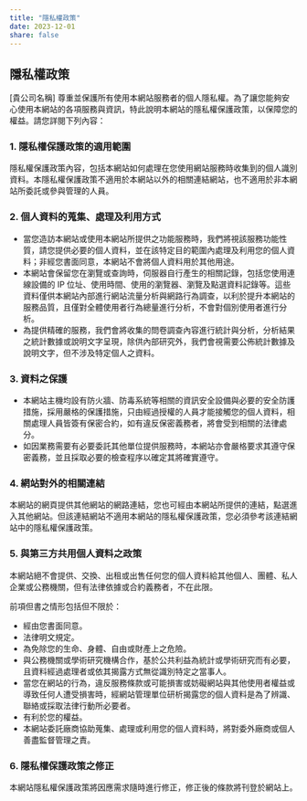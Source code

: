 ```yaml
---
title: "隱私權政策"
date: 2023-12-01
share: false
---
```


## 隱私權政策

\[貴公司名稱\] 尊重並保護所有使用本網站服務者的個人隱私權。為了讓您能夠安心使用本網站的各項服務與資訊，特此說明本網站的隱私權保護政策，以保障您的權益。請您詳閱下列內容：

### 1. 隱私權保護政策的適用範圍

隱私權保護政策內容，包括本網站如何處理在您使用網站服務時收集到的個人識別資料。本隱私權保護政策不適用於本網站以外的相關連結網站，也不適用於非本網站所委託或參與管理的人員。

### 2. 個人資料的蒐集、處理及利用方式

*   當您造訪本網站或使用本網站所提供之功能服務時，我們將視該服務功能性質，請您提供必要的個人資料，並在該特定目的範圍內處理及利用您的個人資料；非經您書面同意，本網站不會將個人資料用於其他用途。
*   本網站會保留您在瀏覽或查詢時，伺服器自行產生的相關記錄，包括您使用連線設備的 IP 位址、使用時間、使用的瀏覽器、瀏覽及點選資料記錄等。這些資料僅供本網站內部進行網站流量分析與網路行為調查，以利於提升本網站的服務品質，且僅對全體使用者行為總量進行分析，不會對個別使用者進行分析。
*   為提供精確的服務，我們會將收集的問卷調查內容進行統計與分析，分析結果之統計數據或說明文字呈現，除供內部研究外，我們會視需要公佈統計數據及說明文字，但不涉及特定個人之資料。

### 3. 資料之保護

*   本網站主機均設有防火牆、防毒系統等相關的資訊安全設備與必要的安全防護措施，採用嚴格的保護措施，只由經過授權的人員才能接觸您的個人資料，相關處理人員皆簽有保密合約，如有違反保密義務者，將會受到相關的法律處分。
*   如因業務需要有必要委託其他單位提供服務時，本網站亦會嚴格要求其遵守保密義務，並且採取必要的檢查程序以確定其將確實遵守。

### 4. 網站對外的相關連結

本網站的網頁提供其他網站的網路連結，您也可經由本網站所提供的連結，點選進入其他網站。但該連結網站不適用本網站的隱私權保護政策，您必須參考該連結網站中的隱私權保護政策。

### 5. 與第三方共用個人資料之政策

本網站絕不會提供、交換、出租或出售任何您的個人資料給其他個人、團體、私人企業或公務機關，但有法律依據或合約義務者，不在此限。

前項但書之情形包括但不限於：
*   經由您書面同意。
*   法律明文規定。
*   為免除您的生命、身體、自由或財產上之危險。
*   與公務機關或學術研究機構合作，基於公共利益為統計或學術研究而有必要，且資料經過處理者或依其揭露方式無從識別特定之當事人。
*   當您在網站的行為，違反服務條款或可能損害或妨礙網站與其他使用者權益或導致任何人遭受損害時，經網站管理單位研析揭露您的個人資料是為了辨識、聯絡或採取法律行動所必要者。
*   有利於您的權益。
*   本網站委託廠商協助蒐集、處理或利用您的個人資料時，將對委外廠商或個人善盡監督管理之責。

### 6. 隱私權保護政策之修正

本網站隱私權保護政策將因應需求隨時進行修正，修正後的條款將刊登於網站上。
